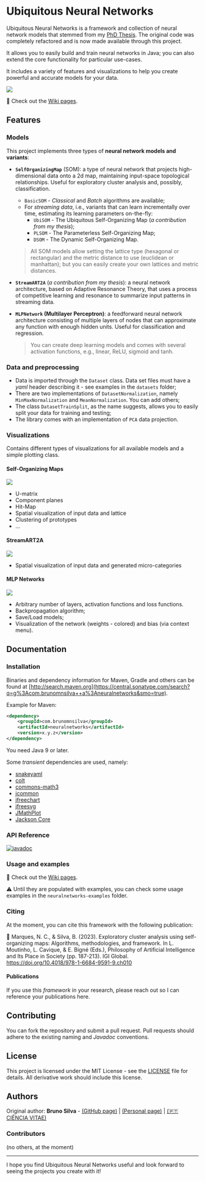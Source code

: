 # Ubiquitous Neural Networks

Ubiquitous Neural Networks is a framework and collection of neural network models that stemmed from my
[PhD Thesis](http://hdl.handle.net/10362/19974). The original code was completely refactored and is
now made available through this project. 

It allows you to easily build and train neural networks in Java; you can also extend the core functionality for particular use-cases.

It includes a variety of features and visualizations to help you create powerful and accurate models for your data.

![](assets/logo.svg)

:construction: Check out the [Wiki pages](https://github.com/brunomnsilva/UbiquitousNeuralNetworks/wiki).

## Features

### Models

This project implements three types of **neural network models and variants**:

- **`SelfOrganizingMap`** (SOM): a type of neural network that projects high-dimensional data onto a 2d map, maintaining input-space topological relationships. Useful for exploratory cluster analysis and, possibly, classification.
  - `BasicSOM` - *Classical* and *Batch* algorithms are available;
  - For *streaming data*, i.e., variants that can learn incrementally over time, estimating its learning parameters on-the-fly:
    - `UbiSOM` - The Ubiquitous Self-Organizing Map (*a contribution from my thesis*);
    - `PLSOM` - The Parameterless Self-Organizing Map;
    - `DSOM` - The Dynamic Self-Organizing Map.

  > All SOM models allow setting the lattice type (hexagonal or rectangular) and the metric distance to use (euclidean or manhattan); but you
  > can easily create your own lattices and metric distances. 

- **`StreamART2A`** (*a contribution from my thesis*): a neural network architecture, based on Adaptive Resonance Theory, that uses a process of competitive learning and resonance to summarize input patterns in streaming data.

- **`MLPNetwork` (Multilayer Perceptron)**: a feedforward neural network architecture consisting of multiple layers of nodes that can approximate any function with enough hidden units. Useful for classification and regression.

  > You can create deep learning models and comes with several activation functions, e.g., linear, ReLU, sigmoid and tanh.

### Data and preprocessing

- Data is imported through the `Dataset` class. Data set files must have a *yaml* header describing it - see examples in the `datasets` folder;
- There are two implementations of `DatasetNormalization`, namely `MinMaxNormalization` and `MeanNormalization`. You can add others;
- The class `DatasetTrainSplit`, as the name suggests, allows you to easily split your data for training and testing;
- The library comes with an implementation of `PCA` data projection.

### Visualizations

Contains different types of visualizations for all available models and a simple plotting class.

#### Self-Organizing Maps

![](assets/som-visualizations-example.png)

- U-matrix
- Component planes
- Hit-Map
- Spatial visualization of input data and lattice
- Clustering of prototypes
- ...

#### StreamART2A

![](assets/streamart2a-visualizations-example.png)

- Spatial visualization of input data and generated micro-categories

#### MLP Networks

![](assets/mlp-visualizations-example.png)

- Arbitrary number of layers, activation functions and loss functions.
- Backpropagation algorithm;
- Save/Load models;
- Visualization of the network (weights - colored) and bias (via context menu).

## Documentation

### Installation

Binaries and dependency information for Maven, Gradle and others can be found at [http://search.maven.org](https://central.sonatype.com/search?q=g%3Acom.brunomnsilva++a%3Aneuralnetworks&smo=true).

Example for Maven:

```xml
<dependency>
    <groupId>com.brunomnsilva</groupId>
    <artifactId>neuralnetworks</artifactId>
    <version>x.y.z</version>
</dependency>
```

You need Java 9 or later.

Some *transient* dependencies are used, namely:

- [snakeyaml](https://mvnrepository.com/artifact/org.yaml/snakeyaml)
- [colt](https://mvnrepository.com/artifact/colt/colt)
- [commons-math3](https://mvnrepository.com/artifact/org.apache.commons/commons-math3)
- [jcommon](https://mvnrepository.com/artifact/org.jfree/jcommon)
- [jfreechart](https://mvnrepository.com/artifact/org.jfree/jfreechart)
- [jfreesvg](https://mvnrepository.com/artifact/org.jfree/jfreesvg)
- [JMathPlot](https://mvnrepository.com/artifact/com.github.yannrichet/JMathPlot)
- [Jackson Core](https://mvnrepository.com/artifact/com.fasterxml.jackson.core/jackson-core)

### API Reference

[![javadoc](https://javadoc.io/badge2/com.brunomnsilva/neuralnetworks/javadoc.svg)](https://javadoc.io/doc/com.brunomnsilva/neuralnetworks)


### Usage and examples

:construction: Check out the [Wiki pages](https://github.com/brunomnsilva/UbiquitousNeuralNetworks/wiki).

:warning: Until they are populated with examples, you can check some usage examples in the `neuralnetworks-examples` folder.

### Citing

At the moment, you can cite this framework with the following publication:

:book: Marques, N. C., & Silva, B. (2023). Exploratory cluster analysis using self-organizing maps: Algorithms, methodologies, and framework. In L. Moutinho, L. Cavique, & E. Bigné (Eds.), Philosophy of Artificial Intelligence and Its Place in Society (pp. 187-213). IGI Global. https://doi.org/10.4018/978-1-6684-9591-9.ch010

#### Publications

If you use this *framework* in your research, please reach out so I can reference your publications here.

## Contributing

You can fork the repository and submit a pull request. Pull requests should adhere to the existing naming and *Javadoc* conventions.

## License

This project is licensed under the MIT License - see the [LICENSE](LICENSE) file for details. 
All derivative work should include this license.

## Authors

Original author: **Bruno Silva** - [(GitHub page)](https://github.com/brunomnsilva) | [(Personal page)](https://www.brunomnsilva.com/) | [(:portugal: CIÊNCIA VITAE)](https://www.cienciavitae.pt/portal/FB1E-5676-5A51)

### Contributors

(no others, at the moment)

---

I hope you find Ubiquitous Neural Networks useful and look forward to seeing the projects you create with it!